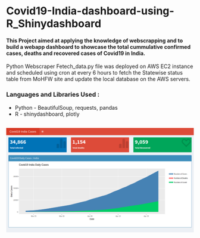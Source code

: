 # Covid19-India-dashboard-using-R_Shinydashboard

#### This Project aimed at applying the knowledge of webscrapping and to build a webapp dashboard to showcase the total cummulative confirmed cases, deaths and recovered cases of Covid19 in India.

Python Webscraper Fetech_data.py file was deployed on AWS EC2 instance and scheduled using cron at every 6 hours to fetch the Statewise status table from MoHFW site and update the local database on the AWS servers.

### Languages and Libraries Used : 
* Python - BeautifulSoup, requests, pandas
* R - shinydashboard, plotly

##
##

![Alt text](https://github.com/pathakanupam/Covid19-India-dashboard-using-R_Shinydashboard/blob/master/Screenshot1.png "Title")
